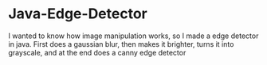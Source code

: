 # Java-Edge-Detector

I wanted to know how image manipulation works, so I made a edge detector in java.
First does a gaussian blur, then makes it brighter, turns it into grayscale, and at the end does a canny edge detector
